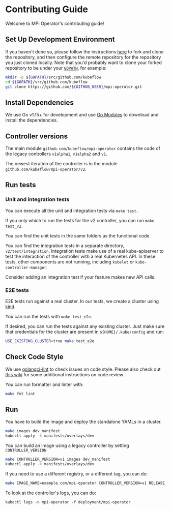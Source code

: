 # Contributing Guide

Welcome to MPI Operator's contributing guide!

## Set Up Development Environment

If you haven't done so, please follow the instructions [here](https://help.github.com/en/github/getting-started-with-github/fork-a-repo) to fork and clone the repository, and then configure the remote repository for the repository you just cloned locally. Note that you'd probably want to clone your forked repository to be under your [`GOPATH`](https://github.com/golang/go/wiki/GOPATH), for example:

```bash
mkdir -p ${GOPATH}/src/github.com/kubeflow
cd ${GOPATH}/src/github.com/kubeflow
git clone https://github.com/${GITHUB_USER}/mpi-operator.git
```

## Install Dependencies

We use Go v1.15+ for development and use [Go Modules](https://blog.golang.org/using-go-modules) to download and install the dependencies.

## Controller versions

The main module `github.com/kubeflow/mpi-operator` contains the code of the legacy
controllers `v1alpha1`, `v1alpha2` and `v1`.

The newest iteration of the controller is in the module `github.com/kubeflow/mpi-operator/v2`.

## Run tests

### Unit and integration tests

You can execute all the unit and integration tests via `make test`.

If you only which to run the tests for the v2 controller, you can run `make test_v2`.

You can find the unit tests in the same folders as the functional code.

You can find the integration tests in a separate directory, `v2/test/integration`.
Integration tests make use of a real kube-apiserver to test the interaction of
the controller with a real Kubernetes API. In these tests, other components
are not running, including `kubelet` or `kube-controller-manager`.

Consider adding an integration test if your feature makes new API calls.

### E2E tests

E2E tests run against a real cluster. In our tests, we create a cluster using
[kind](https://kind.sigs.k8s.io/docs/user/quick-start/).

You can run the tests with `make test_e2e`.

If desired, you can run the tests against any existing cluster. Just make sure
that credentials for the cluster are present in `${HOME}/.kube/config` and run:

```bash
USE_EXISTING_CLUSTER=true make test_e2e
```

## Check Code Style

We use [golangci-lint](https://github.com/golangci/golangci-lint) to check issues on code style.
Please also check out [this wiki](https://github.com/golang/go/wiki/CodeReviewComments) for some additional instructions on code review.

You can run formatter and linter with:

```bash
make fmt lint
```

## Run

You have to build the image and deploy the standalone YAMLs in a cluster.

```bash
make images dev_manifest
kubectl apply -k manifests/overlays/dev
```

You can build an image using a legacy controller by setting `CONTROLLER_VERSION`

```bash
make CONTROLLER_VERSION=v1 images dev_manifest
kubectl apply -k manifests/overlays/dev
```

If you need to use a different registry, or a different tag, you can do:

```bash
make IMAGE_NAME=example.com/mpi-operator CONTROLLER_VERSION=v1 RELEASE_VERSION=dev make images dev_manifest
```

To look at the controller's logs, you can do:

```shell
kubectl logs -n mpi-operator -f deployment/mpi-operator
```